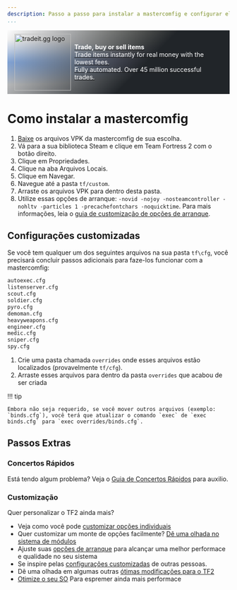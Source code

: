 ```yaml
---
description: Passo a passo para instalar a mastercomfig e configurar ela corretamente.
...
```


<div style="background: linear-gradient(135deg, rgba(33,37,41, 0.01), rgba(33,37,41, 1) 60%),radial-gradient(ellipse at top left, rgba(255,255,255, 0.5), transparent 50%),radial-gradient(ellipse at top right, rgba(255,228,132, 0.5), transparent 50%),radial-gradient(ellipse at center right, rgba(112.520718,44.062154,249.437846, 0.5), transparent 50%),radial-gradient(ellipse at center left, rgba(13,110,253, 0.5), transparent 50%);padding:0.5rem 1rem;display: flex;align-items: center;margin-bottom: 1rem" class="md-typeset">
    <div>
        <a href="https://tradeit.gg/?aff=comfig">
            <img style="height:8rem;width:8rem;aspect-ratio:1/1;display: inline-block;" alt="tradeit.gg logo" src="https://mastercomfig.com/img/third_party/tradeit.webp" width="128" height="128">
        </a>
    </div>
    <div style="margin-left: 0.5rem;">
        <a href="https://tradeit.gg/?aff=comfig">
            <p style="color:#fff">
                <strong>Trade, buy or sell items</strong><br>
                Trade items instantly for real money with the lowest fees.<br>
                Fully automated. Over 45 million successful trades.
            </p>
        </a>
    </div>
</div>

# Como instalar a mastercomfig

1. [Baixe](https://mastercomfig.com/app) os arquivos VPK da mastercomfig de sua escolha.
2. Vá para a sua biblioteca Steam e clique em Team Fortress 2 com o botão direito.
3. Clique em Propriedades.
4. Clique na aba Arquivos Locais.
5. Clique em Navegar.
6. Navegue até a pasta `tf/custom`.
7. Arraste os arquivos VPK para dentro desta pasta.
8. Utilize essas opções de arranque: `-novid -nojoy -nosteamcontroller -nohltv -particles 1 -precachefontchars -noquicktime`. Para mais informações, leia o  [guia de customização de opções de arranque](../customization/launch_options.md).

## Configurações customizadas

Se você tem qualquer um dos seguintes arquivos na sua pasta `tf\cfg`, você precisará concluir passos adicionais para faze-los funcionar com a mastercomfig:

```txt
autoexec.cfg
listenserver.cfg
scout.cfg
soldier.cfg
pyro.cfg
demoman.cfg
heavyweapons.cfg
engineer.cfg
medic.cfg
sniper.cfg
spy.cfg
```

1. Crie uma pasta chamada `overrides` onde esses arquivos estão localizados (provavelmente `tf/cfg`).
2. Arraste esses arquivos para dentro da pasta `overrides` que acabou de ser criada

!!! tip

    Embora não seja requerido, se você mover outros arquivos (exemplo: `binds.cfg`), você terá que atualizar o comando `exec` de `exec binds.cfg` para `exec overrides/binds.cfg`.

## Passos Extras

### Concertos Rápidos

Está tendo algum problema? Veja o [Guia de Concertos Rápidos](../next_steps/quick_fixes.md) para auxilio.

### Customização

Quer personalizar o TF2 ainda mais?

* Veja como você pode [customizar opções individuais](../customization/custom_configs.md)
* Quer customizar um monte de opções facilmente? [Dê uma olhada no sistema de módulos](../customization/modules.md)
* Ajuste suas [opções de arranque](../customization/launch_options.md) para alcançar uma melhor performace e qualidade no seu sistema
* Se inspire pelas [configurações customizadas](../customization/custom_config_list.md) de outras pessoas.
* Dê uma olhada em algumas outras [ótimas modificações para o TF2](../customization/see_also.md)
* [Otimize o seu SO](../os/index.md) Para espremer ainda mais performace
